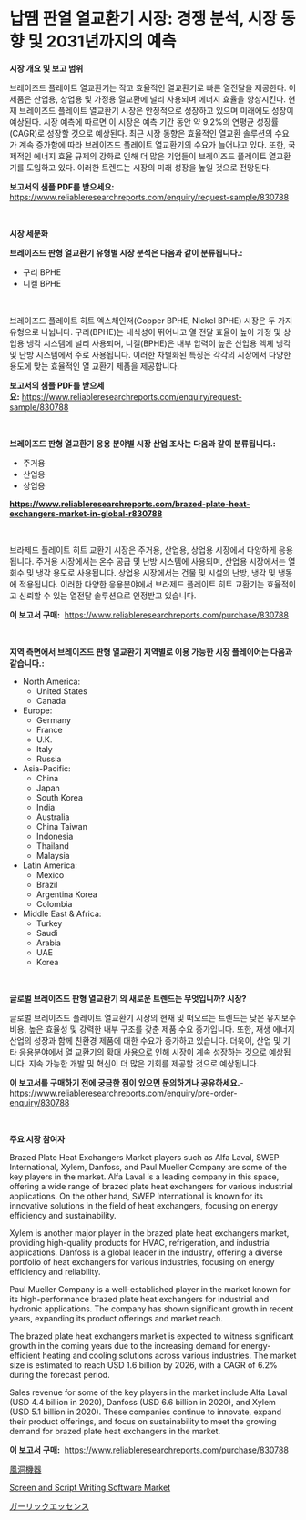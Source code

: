 <p><h1>납땜 판열 열교환기 시장: 경쟁 분석, 시장 동향 및 2031년까지의 예측</h1></p><p><strong>시장 개요 및 보고 범위</strong></p>
<p><p>브레이즈드 플레이트 열교환기는 작고 효율적인 열교환기로 빠른 열전달을 제공한다. 이 제품은 산업용, 상업용 및 가정용 열교환에 널리 사용되며 에너지 효율을 향상시킨다. 현재 브레이즈드 플레이트 열교환기 시장은 안정적으로 성장하고 있으며 미래에도 성장이 예상된다. 시장 예측에 따르면 이 시장은 예측 기간 동안 약 9.2%의 연평균 성장률(CAGR)로 성장할 것으로 예상된다. 최근 시장 동향은 효율적인 열교환 솔루션의 수요가 계속 증가함에 따라 브레이즈드 플레이트 열교환기의 수요가 늘어나고 있다. 또한, 국제적인 에너지 효율 규제의 강화로 인해 더 많은 기업들이 브레이즈드 플레이트 열교환기를 도입하고 있다. 이러한 트렌드는 시장의 미래 성장을 높일 것으로 전망된다.</p></p>
<p><strong>보고서의 샘플 PDF를 받으세요:</strong> <a href="https://www.reliableresearchreports.com/enquiry/request-sample/830788">https://www.reliableresearchreports.com/enquiry/request-sample/830788</a></p>
<p>&nbsp;</p>
<p><strong>시장 세분화</strong></p>
<p><strong>브레이즈드 판형 열교환기 유형별 시장 분석은 다음과 같이 분류됩니다.:</strong></p>
<p><ul><li>구리 BPHE</li><li>니켈 BPHE</li></ul></p>
<p>&nbsp;</p>
<p><p>브레이즈드 플레이트 히트 엑스체인저(Copper BPHE, Nickel BPHE) 시장은 두 가지 유형으로 나뉩니다. 구리(BPHE)는 내식성이 뛰어나고 열 전달 효율이 높아 가정 및 상업용 냉각 시스템에 널리 사용되며, 니켈(BPHE)은 내부 압력이 높은 산업용 액체 냉각 및 난방 시스템에서 주로 사용됩니다. 이러한 차별화된 특징은 각각의 시장에서 다양한 용도에 맞는 효율적인 열 교환기 제품을 제공합니다.</p></p>
<p><strong>보고서의 샘플 PDF를 받으세요:</strong>&nbsp;<a href="https://www.reliableresearchreports.com/enquiry/request-sample/830788">https://www.reliableresearchreports.com/enquiry/request-sample/830788</a></p>
<p>&nbsp;</p>
<p><strong> 브레이즈드 판형 열교환기 응용 분야별 시장 산업 조사는 다음과 같이 분류됩니다.:</strong></p>
<p><ul><li>주거용</li><li>산업용</li><li>상업용</li></ul></p>
<p><strong><a href="https://www.reliableresearchreports.com/brazed-plate-heat-exchangers-market-in-global-r830788">https://www.reliableresearchreports.com/brazed-plate-heat-exchangers-market-in-global-r830788</a></strong></p>
<p>&nbsp;</p>
<p><p>브라제드 플레이트 히트 교환기 시장은 주거용, 산업용, 상업용 시장에서 다양하게 응용됩니다. 주거용 시장에서는 온수 공급 및 난방 시스템에 사용되며, 산업용 시장에서는 열회수 및 냉각 용도로 사용됩니다. 상업용 시장에서는 건물 및 시설의 난방, 냉각 및 냉동에 적용됩니다. 이러한 다양한 응용분야에서 브라제드 플레이트 히트 교환기는 효율적이고 신뢰할 수 있는 열전달 솔루션으로 인정받고 있습니다.</p></p>
<p><strong>이 보고서 구매:</strong>&nbsp; <a href="https://www.reliableresearchreports.com/purchase/830788">https://www.reliableresearchreports.com/purchase/830788</a></p>
<p>&nbsp;</p>
<p><strong>지역 측면에서 브레이즈드 판형 열교환기 지역별로 이용 가능한 시장 플레이어는 다음과 같습니다.:</strong></p>
<p><ul>
    <li>
        North America:
        <ul>
            <li>United States</li>
            <li>Canada</li>
        </ul>
    </li>
    <li>
        Europe:
        <ul>
            <li>Germany</li>
            <li>France</li>
            <li>U.K.</li>
            <li>Italy</li>
            <li>Russia</li>
        </ul>
    </li>
    <li>
        Asia-Pacific:
        <ul>
            <li>China</li>
            <li>Japan</li>
            <li>South Korea</li>
            <li>India</li>
            <li>Australia</li>
            <li>China Taiwan</li>
            <li>Indonesia</li>
            <li>Thailand</li>
            <li>Malaysia</li>
        </ul>
    </li>
    <li>
        Latin America:
        <ul>
            <li>Mexico</li>
            <li>Brazil</li>
            <li>Argentina Korea</li>
            <li>Colombia</li>
        </ul>
    </li>
    <li>
        Middle East & Africa:
        <ul>
            <li>Turkey</li>
            <li>Saudi</li>
            <li>Arabia</li>
            <li>UAE</li>
            <li>Korea</li>
        </ul>
    </li>
    </ul></p>
<p>&nbsp;</p>
<p><strong>글로벌 브레이즈드 판형 열교환기 의 새로운 트렌드는 무엇입니까? 시장?</strong></p>
<p><p>글로벌 브레이즈드 플레이트 열교환기 시장의 현재 및 떠오르는 트렌드는 낮은 유지보수 비용, 높은 효율성 및 강력한 내부 구조를 갖춘 제품 수요 증가입니다. 또한, 재생 에너지 산업의 성장과 함께 친환경 제품에 대한 수요가 증가하고 있습니다. 더욱이, 산업 및 기타 응용분야에서 열 교환기의 확대 사용으로 인해 시장이 계속 성장하는 것으로 예상됩니다. 지속 가능한 개발 및 혁신이 더 많은 기회를 제공할 것으로 예상됩니다.</p></p>
<p><strong>이 보고서를 구매하기 전에 궁금한 점이 있으면 문의하거나 공유하세요.</strong>- <a href="https://www.reliableresearchreports.com/enquiry/pre-order-enquiry/830788">https://www.reliableresearchreports.com/enquiry/pre-order-enquiry/830788</a></p>
<p>&nbsp;</p>
<p><strong>주요 시장 참여자</strong></p>
<p><p>Brazed Plate Heat Exchangers Market players such as Alfa Laval, SWEP International, Xylem, Danfoss, and Paul Mueller Company are some of the key players in the market. Alfa Laval is a leading company in this space, offering a wide range of brazed plate heat exchangers for various industrial applications. On the other hand, SWEP International is known for its innovative solutions in the field of heat exchangers, focusing on energy efficiency and sustainability.</p><p>Xylem is another major player in the brazed plate heat exchangers market, providing high-quality products for HVAC, refrigeration, and industrial applications. Danfoss is a global leader in the industry, offering a diverse portfolio of heat exchangers for various industries, focusing on energy efficiency and reliability.</p><p>Paul Mueller Company is a well-established player in the market known for its high-performance brazed plate heat exchangers for industrial and hydronic applications. The company has shown significant growth in recent years, expanding its product offerings and market reach.</p><p>The brazed plate heat exchangers market is expected to witness significant growth in the coming years due to the increasing demand for energy-efficient heating and cooling solutions across various industries. The market size is estimated to reach USD 1.6 billion by 2026, with a CAGR of 6.2% during the forecast period.</p><p>Sales revenue for some of the key players in the market include Alfa Laval (USD 4.4 billion in 2020), Danfoss (USD 6.6 billion in 2020), and Xylem (USD 5.1 billion in 2020). These companies continue to innovate, expand their product offerings, and focus on sustainability to meet the growing demand for brazed plate heat exchangers in the market.</p></p>
<p><strong>이 보고서 구매:</strong>&nbsp;&nbsp;<a href="https://www.reliableresearchreports.com/purchase/830788">https://www.reliableresearchreports.com/purchase/830788</a></p>
<p><p><a href="https://github.com/MosesSpinka1914/Market-Research-Report-List-1/blob/main/199872926209.md">風洞機器</a></p><p><a href="https://github.com/PeterParrish5/Market-Research-Report-List-4/blob/main/screen-and-script-writing-software-market.md">Screen and Script Writing Software Market</a></p><p><a href="https://github.com/bevdtkn4419963/Market-Research-Report-List-1/blob/main/991622426208.md">ガーリックエッセンス</a></p></p>
